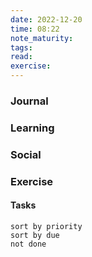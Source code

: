 ```yaml
---
date: 2022-12-20
time: 08:22
note_maturity: 
tags: 
read: 
exercise: 
---
```


### Journal

### Learning

### Social

### Exercise

#### Tasks












```tasks
sort by priority
sort by due
not done
```